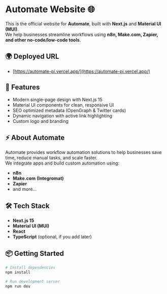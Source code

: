 # Automate Website 🌐

This is the official website for **Automate**, built with **Next.js** and **Material UI (MUI)**.  
We help businesses streamline workflows using **n8n, Make.com, Zapier, and other no-code/low-code tools**.

## 🌍 Deployed URL
- [https://automate-pi.vercel.app/](https://automate-pi.vercel.app/)


## 🚀 Features
- Modern single-page design with Next.js 15  
- Material UI components for clean, responsive UI  
- SEO optimized metadata (OpenGraph & Twitter cards)  
- Dynamic navigation with active link highlighting  
- Custom logo and branding  

## ⚡ About Automate
Automate provides workflow automation solutions to help businesses save time, reduce manual tasks, and scale faster.  
We integrate apps and build custom automation using:
- **n8n**  
- **Make.com (Integromat)**  
- **Zapier**  
- and more…

## 🛠 Tech Stack
- **Next.js 15**
- **Material UI (MUI)**
- **React**
- **TypeScript** (optional, if you add later)

## 📦 Getting Started
```bash
# Install dependencies
npm install

# Run development server
npm run dev


